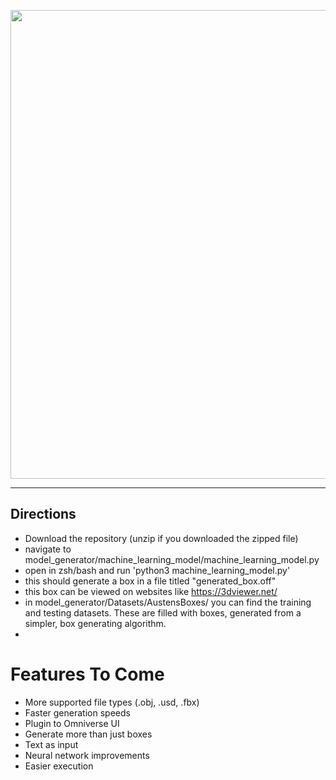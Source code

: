 <p align="center">
  <img width="750" src="https://github.com/Generlate/model_generator/assets/85384584/93659fd6-ed44-44f0-b9bb-8124e0fe1966">
</p>  










---

## Directions  
- Download the repository (unzip if you downloaded the zipped file)
- navigate to model_generator/machine_learning_model/machine_learning_model.py
- open in zsh/bash and run 'python3 machine_learning_model.py'
- this should generate a box in a file titled "generated_box.off"
- this box can be viewed on websites like https://3dviewer.net/
- in model_generator/Datasets/AustensBoxes/ you can find the training and testing datasets. These are filled with boxes, generated from a simpler, box generating algorithm. 
- 

# Features To Come  
* More supported file types (.obj, .usd, .fbx)
* Faster generation speeds
* Plugin to Omniverse UI
* Generate more than just boxes
* Text as input
* Neural network improvements
* Easier execution



